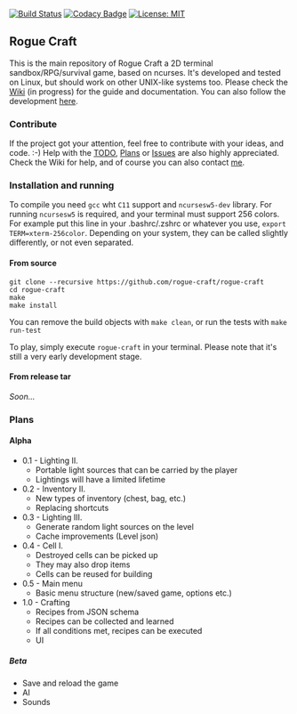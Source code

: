 [![Build Status](https://travis-ci.org/rogue-craft/rogue-craft.svg?branch=master)](https://travis-ci.org/rogue-craft/rogue-craft) [![Codacy Badge](https://api.codacy.com/project/badge/Grade/c2494381a8164514adb5061f7b1796e8)](https://www.codacy.com/app/Isty001/rogue-craft?utm_source=github.com&amp;utm_medium=referral&amp;utm_content=rogue-craft/rogue-craft&amp;utm_campaign=Badge_Grade)  [![License: MIT](https://img.shields.io/badge/License-MIT-yellow.svg)](https://opensource.org/licenses/MIT)


## Rogue Craft

This is the main repository of Rogue Craft a 2D terminal sandbox/RPG/survival game,
based on ncurses. It's developed and tested on Linux, but should work on other
UNIX-like systems too. Please check the [Wiki](https://github.com/rogue-craft/rogue-craft/wiki) (in progress)
for the guide and documentation. You can also follow the development [here](rogue-craft.github.io).

### Contribute

If the project got your attention, feel free to contribute with your ideas, and code. :-)
Help with the [TODO](https://github.com/rogue-craft/rogue-craft/blob/master/TODO.md), [Plans](#Plans) or [Issues](https://github.com/rogue-craft/rogue-craft/blob/master/ISSUES.md) are also highly appreciated.
Check the Wiki for help, and of course you can also contact [me](https://github.com/Isty001).

### Installation and running

To compile you need `gcc` wht `C11` support and `ncursesw5-dev` library.
For running `ncursesw5` is required, and your terminal must support 256 colors.
For example put this line in your .bashrc/.zshrc or whatever you use, `export TERM=xterm-256color`.
Depending on your system, they can be called slightly differently, or not even separated.

#### From source

```
git clone --recursive https://github.com/rogue-craft/rogue-craft
cd rogue-craft
make
make install
```

You can remove the build objects with `make clean`, or run the tests with `make run-test`

To play, simply execute `rogue-craft` in your terminal.
Please note that it's still a very early development stage.

#### From release tar
*Soon...*

### <a name="Plans"></a>Plans

#### Alpha

* 0.1 - Lighting II.
    * Portable light sources that can be carried by the player
    * Lightings will have a limited lifetime
* 0.2 - Inventory II.
    * New types of inventory (chest, bag, etc.)
    * Replacing shortcuts
* 0.3 - Lighting III.
    * Generate random light sources on the level
    * Cache improvements (Level json)
* 0.4 - Cell I.
    * Destroyed cells can be picked up
    * They may also drop items
    * Cells can be reused for building
* 0.5 - Main menu
    * Basic menu structure (new/saved game, options etc.)
* 1.0 - Crafting
    * Recipes from JSON schema
    * Recipes can be collected and learned
    * If all conditions met, recipes can be executed
    * UI

##### Beta

* Save and reload the game
* AI
* Sounds
